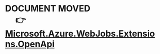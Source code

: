 # DOCUMENT MOVED <br/> &nbsp;&nbsp;&nbsp;&nbsp; 👉 [Microsoft.Azure.WebJobs.Extensions.OpenApi](./openapi-in-proc.md) #
